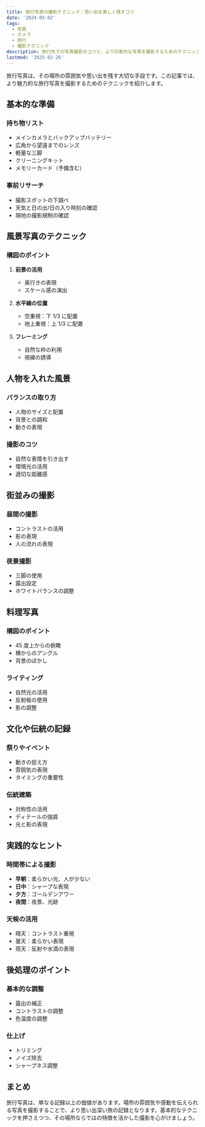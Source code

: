 ```yaml
---
title: 旅行写真の撮影テクニック：思い出を美しく残すコツ
date: '2024-03-02'
tags:
  - 写真
  - カメラ
  - 旅行
  - 撮影テクニック
description: 旅行先での写真撮影のコツと、より印象的な写真を撮影するためのテクニックを紹介します。
lastmod: '2025-02-26'
---
```


旅行写真は、その場所の雰囲気や思い出を残す大切な手段です。この記事では、より魅力的な旅行写真を撮影するためのテクニックを紹介します。

## 基本的な準備

### 持ち物リスト

- メインカメラとバックアップバッテリー
- 広角から望遠までのレンズ
- 軽量な三脚
- クリーニングキット
- メモリーカード（予備含む）

### 事前リサーチ

- 撮影スポットの下調べ
- 天気と日の出/日の入り時刻の確認
- 現地の撮影規制の確認

## 風景写真のテクニック

### 構図のポイント

1. **前景の活用**

   - 奥行きの表現
   - スケール感の演出

2. **水平線の位置**

   - 空重視：下 1/3 に配置
   - 地上重視：上 1/3 に配置

3. **フレーミング**
   - 自然な枠の利用
   - 視線の誘導

## 人物を入れた風景

### バランスの取り方

- 人物のサイズと配置
- 背景との調和
- 動きの表現

### 撮影のコツ

- 自然な表情を引き出す
- 環境光の活用
- 適切な距離感

## 街並みの撮影

### 昼間の撮影

- コントラストの活用
- 影の表現
- 人の流れの表現

### 夜景撮影

- 三脚の使用
- 露出設定
- ホワイトバランスの調整

## 料理写真

### 構図のポイント

- 45 度上からの俯瞰
- 横からのアングル
- 背景のぼかし

### ライティング

- 自然光の活用
- 反射板の使用
- 影の調整

## 文化や伝統の記録

### 祭りやイベント

- 動きの捉え方
- 雰囲気の表現
- タイミングの重要性

### 伝統建築

- 対称性の活用
- ディテールの強調
- 光と影の表現

## 実践的なヒント

### 時間帯による撮影

- **早朝**：柔らかい光、人が少ない
- **日中**：シャープな表現
- **夕方**：ゴールデンアワー
- **夜間**：夜景、光跡

### 天候の活用

- 晴天：コントラスト重視
- 曇天：柔らかい表現
- 雨天：反射や水滴の表現

## 後処理のポイント

### 基本的な調整

- 露出の補正
- コントラストの調整
- 色温度の調整

### 仕上げ

- トリミング
- ノイズ除去
- シャープネス調整

## まとめ

旅行写真は、単なる記録以上の価値があります。場所の雰囲気や感動を伝えられる写真を撮影することで、より思い出深い旅の記録となります。基本的なテクニックを押さえつつ、その場所ならではの特徴を活かした撮影を心がけましょう。
